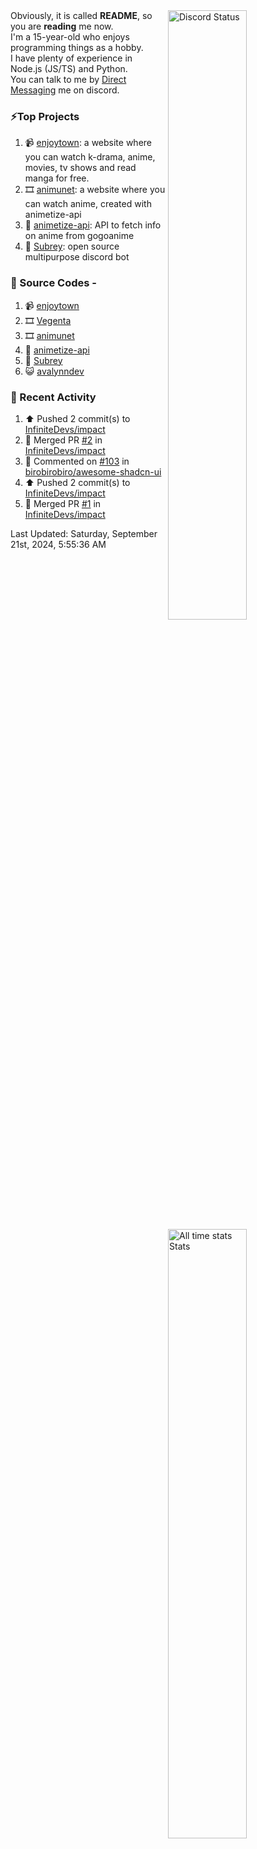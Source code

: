 <a href="https://discord.com/users/735059235141845003" target="_blank">
	<img width="50%" align="right" alt="Discord Status" src="https://lanyard.cnrad.dev/api/735059235141845003?bg=1f1f1f&borderRadius=5px">
</a>
<a href="https://wakatime.com/@Avalynn" target="_blank">
	<img width="50%" align="right" alt="All time stats Stats" src="https://github-readme-stats-one-liard-37.vercel.app/api/wakatime?username=avalynn&border_radius=5px&theme=dark&bg_color=1f1f1f&border_color=1f1f1f&icon_color=58a6ff&show_icons=true&disable_animations=true&custom_title=All%20Time%20Stats&v=2\&layout=compact">
</a>

<div align="left">
Obviously, it is called <b>README</b>, so you are <b>reading</b> me now.<br> 
I'm a 15-year-old who enjoys programming things as a hobby. <br>
I have plenty of experience in Node.js (JS/TS) and Python.<br>
You can talk to me by <a href="https://discord.com/users/735059235141845003">Direct Messaging</a> me on discord.<br>
</div>

### ⚡Top Projects
1. 📹 [enjoytown](https://enjoytown.netlify.app/): a website where you can watch k-drama, anime, movies, tv shows and read manga for free.
2. 🎞️ [animunet](https://animunet.vercel.app): a website where you can watch anime, created with animetize-api
3. 🎉 [animetize-api](https://animetize-api.vercel.app): API to fetch info on anime from gogoanime 
2. 🤖 [Subrey](https://github.com/InfiniteDevs/Subrey): open source multipurpose discord bot

### 📄 Source Codes -
1. 📹 [enjoytown](https://github.com/avalynndev/enjoytown) 
2. 🎞️ [Vegenta](https://github.com/InfiniteDevs/vegenta)
3. 🎞️ [animunet](https://github.com/InfiniteDevs/animunet)
4. 🎉 [animetize-api](https://github.com/avalynndev/animetize-api)
5. 🤖 [Subrey](https://github.com/InfiniteDevs/Subrey)
6. 😺 [avalynndev](https://github.com/avalynndev/avalynn-web)

### 📄 Recent Activity

<!--RECENT_ACTIVITY:start-->
1. ⬆️ Pushed 2 commit(s) to [InfiniteDevs/impact](https://github.com/InfiniteDevs/impact)<br>
2. 🎉 Merged PR [#2](https://github.com/InfiniteDevs/impact/pull/2) in [InfiniteDevs/impact](https://github.com/InfiniteDevs/impact)<br>
3. 💬 Commented on [#103](https://github.com/birobirobiro/awesome-shadcn-ui/issues/103#issuecomment-2360605672) in [birobirobiro/awesome-shadcn-ui](https://github.com/birobirobiro/awesome-shadcn-ui)<br>
4. ⬆️ Pushed 2 commit(s) to [InfiniteDevs/impact](https://github.com/InfiniteDevs/impact)<br>
5. 🎉 Merged PR [#1](https://github.com/InfiniteDevs/impact/pull/1) in [InfiniteDevs/impact](https://github.com/InfiniteDevs/impact)<br>
<!--RECENT_ACTIVITY:end-->

<!--RECENT_ACTIVITY:last_update-->
Last Updated: Saturday, September 21st, 2024, 5:55:36 AM
<!--RECENT_ACTIVITY:last_update_end-->
